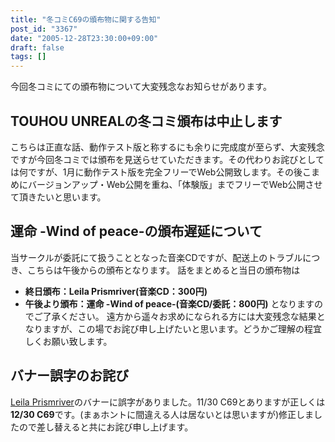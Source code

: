 ```yaml
---
title: "冬コミC69の頒布物に関する告知"
post_id: "3367"
date: "2005-12-28T23:30:00+09:00"
draft: false
tags: []
---
```



今回冬コミにての頒布物について大変残念なお知らせがあります。
## TOUHOU UNREALの冬コミ頒布は中止します
こちらは正直な話、動作テスト版と称するにも余りに完成度が至らず、大変残念ですが今回冬コミでは頒布を見送らせていただきます。その代わりお詫びとしては何ですが、1月に動作テスト版を完全フリーでWeb公開致します。その後こまめにバージョンアップ・Web公開を重ね、「体験版」までフリーでWeb公開させて頂きたいと思います。
## 運命 -Wind of peace-の頒布遅延について
当サークルが委託にて扱うこととなった音楽CDですが、配送上のトラブルにつき、こちらは午後からの頒布となります。 話をまとめると当日の頒布物は

  * **終日頒布：Leila Prismriver(音楽CD：300円)**
  * **午後より頒布：運命 -Wind of peace-(音楽CD/委託：800円)**
となりますのでご了承ください。 遠方から遥々お求めになられる方には大変残念な結果となりますが、この場でお詫び申し上げたいと思います。どうかご理解の程宜しくお願い致します。
## バナー誤字のお詫び
[Leila Prismriver](/!/leila/)のバナーに誤字がありました。11/30 C69とありますが正しくは**12/30 C69**です。(まぁホントに間違える人は居ないとは思いますが)修正しましたので差し替えると共にお詫び申し上げます。
